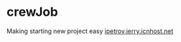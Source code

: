 # crewJob
Making starting new project easy
<a href="ipetrov.jerry.icnhost.net">ipetrov.jerry.icnhost.net</a>

